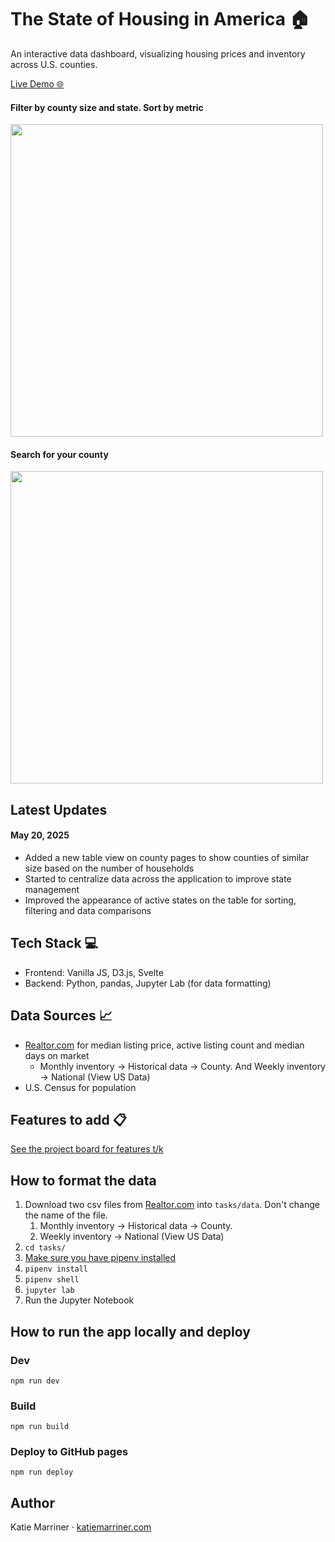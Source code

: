 # The State of Housing in America 🏠

An interactive data dashboard, visualizing housing prices and inventory across U.S. counties.

[Live Demo 🌐](https://katiemarriner.com/the-state-of-housing/)

#### Filter by county size and state. Sort by metric
<img src="https://github.com/user-attachments/assets/b76106db-56a8-4c33-937a-b5d0c67562ba" width="500">

#### Search for your county
<img src="https://github.com/user-attachments/assets/c7b6ac4b-4d44-40c8-87ea-83f42b6e8e5d" width="500">

## Latest Updates
#### May 20, 2025
- Added a new table view on county pages to show counties of similar size based on the number of households
- Started to centralize data across the application to improve state management
- Improved the appearance of active states on the table for sorting, filtering and data comparisons

## Tech Stack 💻
- Frontend: Vanilla JS, D3.js, Svelte 
- Backend: Python, pandas, Jupyter Lab (for data formatting)

## Data Sources 📈
- [Realtor.com](https://www.realtor.com/research/data/) for median listing price, active listing count and median days on market
  - Monthly inventory -> Historical data -> County. And Weekly inventory -> National (View US Data)
- U.S. Census for population

## Features to add 📋
[See the project board for features t/k](https://github.com/users/katiemarriner/projects/1/views/1)

## How to format the data
1. Download two csv files from [Realtor.com](https://www.realtor.com/research/data/) into `tasks/data`. Don't change the name of the file.
    1. Monthly inventory -> Historical data -> County.
    2. Weekly inventory -> National (View US Data)
3. `cd tasks/`
4. [Make sure you have pipenv installed](https://pipenv.pypa.io/en/latest/)
5. `pipenv install`
6. `pipenv shell`
7. `jupyter lab`
8. Run the Jupyter Notebook

## How to run the app locally and deploy

### Dev
`npm run dev`

### Build
`npm run build`

### Deploy to GitHub pages
`npm run deploy`

## Author
Katie Marriner · [katiemarriner.com](https://katiemarriner.com)
